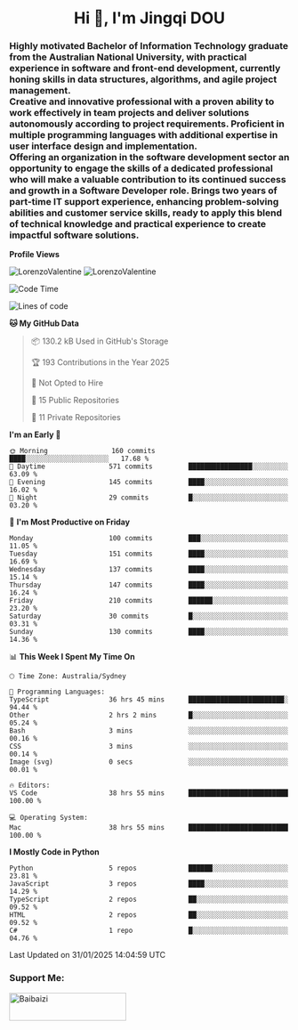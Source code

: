 <h1 align="center">Hi 👋, I'm Jingqi DOU</h1>
<h3 align="left">
Highly motivated Bachelor of Information Technology graduate from the Australian National University, with practical experience in software and front-end development, currently honing skills in data structures, algorithms, and agile project management. <br>
Creative and innovative professional with a proven ability to work effectively in team projects and deliver solutions autonomously according to project requirements. Proficient in multiple programming languages with additional expertise in user interface design and implementation. <br>
Offering an organization in the software development sector an opportunity to engage the skills of a dedicated professional who will make a valuable contribution to its continued success and growth in a Software Developer role. Brings two years of part-time IT support experience, enhancing problem-solving abilities and customer service skills, ready to apply this blend of technical knowledge and practical experience to create impactful software solutions.
</h3>

**Profile Views**<br>
<!-- <img src="https://count.getloli.com/get/@:name" alt="LorenzoValentine" theme="rule34" /> -->
<img src="https://count.getloli.com/@LorenzoValentine?name=LorenzoValentine&theme=asoul&padding=7&offset=0&align=center&scale=2&pixelated=1&darkmode=auto&prefix=020315" alt="LorenzoValentine" theme="rule34" />
<img src="https://count.getloli.com/@LorenzoValentine?name=LorenzoValentine&theme=food&padding=7&offset=0&align=center&scale=2&pixelated=1&darkmode=auto&prefix=020315" alt="LorenzoValentine" theme="rule34" />
 

<!--START_SECTION:waka-->
![Code Time](http://img.shields.io/badge/Code%20Time-1%2C474%20hrs%2036%20mins-blue)

![Lines of code](https://img.shields.io/badge/From%20Hello%20World%20I%27ve%20Written-180.1%20thousand%20lines%20of%20code-blue)

**🐱 My GitHub Data** 

> 📦 130.2 kB Used in GitHub's Storage 
 > 
> 🏆 193 Contributions in the Year 2025
 > 
> 🚫 Not Opted to Hire
 > 
> 📜 15 Public Repositories 
 > 
> 🔑 11 Private Repositories 
 > 
**I'm an Early 🐤** 

```text
🌞 Morning                160 commits         ████░░░░░░░░░░░░░░░░░░░░░   17.68 % 
🌆 Daytime                571 commits         ████████████████░░░░░░░░░   63.09 % 
🌃 Evening                145 commits         ████░░░░░░░░░░░░░░░░░░░░░   16.02 % 
🌙 Night                  29 commits          █░░░░░░░░░░░░░░░░░░░░░░░░   03.20 % 
```
📅 **I'm Most Productive on Friday** 

```text
Monday                   100 commits         ███░░░░░░░░░░░░░░░░░░░░░░   11.05 % 
Tuesday                  151 commits         ████░░░░░░░░░░░░░░░░░░░░░   16.69 % 
Wednesday                137 commits         ████░░░░░░░░░░░░░░░░░░░░░   15.14 % 
Thursday                 147 commits         ████░░░░░░░░░░░░░░░░░░░░░   16.24 % 
Friday                   210 commits         ██████░░░░░░░░░░░░░░░░░░░   23.20 % 
Saturday                 30 commits          █░░░░░░░░░░░░░░░░░░░░░░░░   03.31 % 
Sunday                   130 commits         ████░░░░░░░░░░░░░░░░░░░░░   14.36 % 
```


📊 **This Week I Spent My Time On** 

```text
🕑︎ Time Zone: Australia/Sydney

💬 Programming Languages: 
TypeScript               36 hrs 45 mins      ████████████████████████░   94.44 % 
Other                    2 hrs 2 mins        █░░░░░░░░░░░░░░░░░░░░░░░░   05.24 % 
Bash                     3 mins              ░░░░░░░░░░░░░░░░░░░░░░░░░   00.16 % 
CSS                      3 mins              ░░░░░░░░░░░░░░░░░░░░░░░░░   00.14 % 
Image (svg)              0 secs              ░░░░░░░░░░░░░░░░░░░░░░░░░   00.01 % 

🔥 Editors: 
VS Code                  38 hrs 55 mins      █████████████████████████   100.00 % 

💻 Operating System: 
Mac                      38 hrs 55 mins      █████████████████████████   100.00 % 
```

**I Mostly Code in Python** 

```text
Python                   5 repos             ██████░░░░░░░░░░░░░░░░░░░   23.81 % 
JavaScript               3 repos             ████░░░░░░░░░░░░░░░░░░░░░   14.29 % 
TypeScript               2 repos             ██░░░░░░░░░░░░░░░░░░░░░░░   09.52 % 
HTML                     2 repos             ██░░░░░░░░░░░░░░░░░░░░░░░   09.52 % 
C#                       1 repo              █░░░░░░░░░░░░░░░░░░░░░░░░   04.76 % 
```




 Last Updated on 31/01/2025 14:04:59 UTC
<!--END_SECTION:waka-->

<!-- [![willianrod's wakatime stats](https://github-readme-stats.vercel.app/api/wakatime?username=lorenzoval2050)](https://github.com/anuraghazra/github-readme-stats) -->


<h3 align="left">Support Me:</h3>
<p><a href="https://www.buymeacoffee.com/Baibaizi"> <img align="left" src="https://cdn.buymeacoffee.com/buttons/v2/default-yellow.png" height="50" width="210" alt="Baibaizi" /></a></p><br><br>
